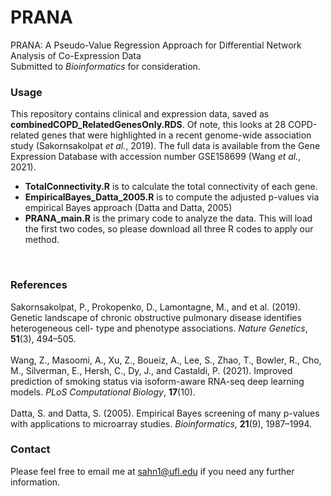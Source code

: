 # PRANA

PRANA: A Pseudo-Value Regression Approach for Differential Network Analysis of Co-Expression Data <br />
Submitted to *Bioinformatics* for consideration.
</br>


### Usage
This repository contains clinical and expression data, saved as **combinedCOPD_RelatedGenesOnly.RDS**. Of note, this looks at 28 COPD-related genes that were highlighted in a recent genome-wide association study (Sakornsakolpat *et al.*, 2019). The full data is available from the Gene Expression Database with accession number GSE158699 (Wang *et al.*, 2021).

* **TotalConnectivity.R** is to calculate the total connectivity of each gene. 
* **EmpiricalBayes_Datta_2005.R** is to compute the adjusted p-values via empirical Bayes approach (Datta and Datta, 2005)
* **PRANA_main.R** is the primary code to analyze the data. This will load the first two codes, so please download all three R codes to apply our method.
</br>

### References
Sakornsakolpat, P., Prokopenko, D., Lamontagne, M., and et al. (2019). Genetic landscape of chronic obstructive pulmonary disease identifies heterogeneous cell- type and phenotype associations. *Nature Genetics*, **51**(3), 494–505. </br></br>
Wang, Z., Masoomi, A., Xu, Z., Boueiz, A., Lee, S., Zhao, T., Bowler, R., Cho, M., Silverman, E., Hersh, C., Dy, J., and Castaldi, P. (2021). Improved prediction of smoking status via isoform-aware RNA-seq deep learning models. *PLoS Computational Biology*, **17**(10). </br></br>
Datta, S. and Datta, S. (2005). Empirical Bayes screening of many p-values with applications to microarray studies. *Bioinformatics*, **21**(9), 1987–1994.
</br>


### Contact
Please feel free to email me at sahn1@ufl.edu if you need any further information.

